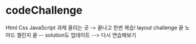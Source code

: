 # codeChallenge

Html Css JavaScript 
과제 올리는 곳 -> 끝나고 한번 복습!
layout challenge 끝
노마드 챌린지 끝
-- solution도 업데이트 --> 다시 연습해보기
